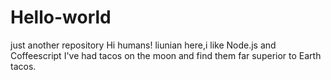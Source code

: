 # Hello-world
just another repository
Hi humans!
liunian here,i like Node.js and Coffeescript
I've had tacos on the moon and find them far superior to Earth tacos.
